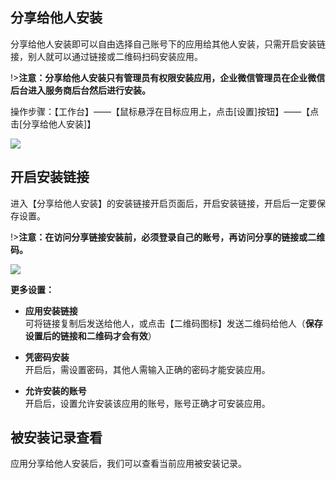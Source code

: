 ## 分享给他人安装
分享给他人安装即可以自由选择自己账号下的应用给其他人安装，只需开启安装链接，别人就可以通过链接或二维码扫码安装应用。

!>**注意：分享给他人安装只有管理员有权限安装应用，企业微信管理员在企业微信后台进入服务商后台然后进行安装。**

操作步骤：【工作台】——【鼠标悬浮在目标应用上，点击[设置]按钮】——【点击[分享给他人安装]】

![](../img/4-1-6i1.gif)

## 开启安装链接
进入【分享给他人安装】的安装链接开启页面后，开启安装链接，开启后一定要保存设置。<br/>

!>**注意：在访问分享链接安装前，必须登录自己的账号，再访问分享的链接或二维码。**

![](../img/4-1-6i2.png)

**更多设置：**

   * **应用安装链接**<br>可将链接复制后发送给他人，或点击【二维码图标】发送二维码给他人（**保存设置后的链接和二维码才会有效**）

   * **凭密码安装**<br>开启后，需设置密码，其他人需输入正确的密码才能安装应用。

   * **允许安装的账号**<br>开启后，设置允许安装该应用的账号，账号正确才可安装应用。


## 被安装记录查看
应用分享给他人安装后，我们可以查看当前应用被安装记录。
